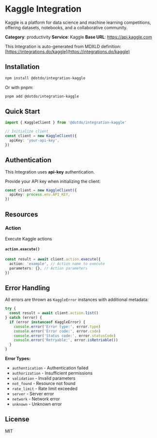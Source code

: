 # Kaggle Integration

Kaggle is a platform for data science and machine learning competitions, offering datasets, notebooks, and a collaborative community.

**Category**: productivity
**Service**: Kaggle
**Base URL**: https://api.kaggle.com

This Integration is auto-generated from MDXLD definition: [https://integrations.do/kaggle](https://integrations.do/kaggle)

## Installation

```bash
npm install @dotdo/integration-kaggle
```

Or with pnpm:

```bash
pnpm add @dotdo/integration-kaggle
```

## Quick Start

```typescript
import { KaggleClient } from '@dotdo/integration-kaggle'

// Initialize client
const client = new KaggleClient({
  apiKey: 'your-api-key',
})
```

## Authentication

This Integration uses **api-key** authentication.

Provide your API key when initializing the client:

```typescript
const client = new KaggleClient({
  apiKey: process.env.API_KEY,
})
```

## Resources

### Action

Execute Kaggle actions

#### `action.execute()`

```typescript
const result = await client.action.execute({
  action: 'example', // Action name to execute
  parameters: {}, // Action parameters
})
```

## Error Handling

All errors are thrown as `KaggleError` instances with additional metadata:

```typescript
try {
  const result = await client.action.list()
} catch (error) {
  if (error instanceof KaggleError) {
    console.error('Error type:', error.type)
    console.error('Error code:', error.code)
    console.error('Status code:', error.statusCode)
    console.error('Retryable:', error.isRetriable())
  }
}
```

**Error Types:**

- `authentication` - Authentication failed
- `authorization` - Insufficient permissions
- `validation` - Invalid parameters
- `not_found` - Resource not found
- `rate_limit` - Rate limit exceeded
- `server` - Server error
- `network` - Network error
- `unknown` - Unknown error

## License

MIT
